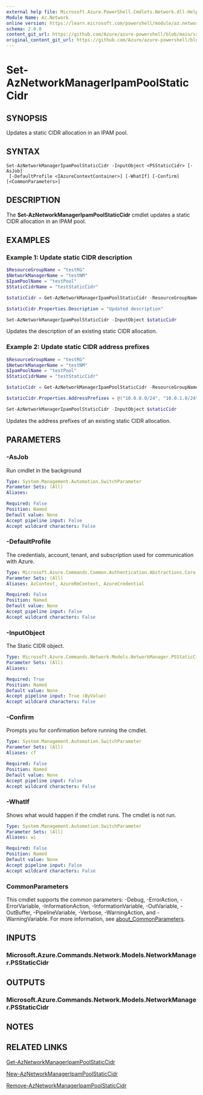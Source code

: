 ```yaml
---
external help file: Microsoft.Azure.PowerShell.Cmdlets.Network.dll-Help.xml
Module Name: Az.Network
online version: https://learn.microsoft.com/powershell/module/az.network/set-aznetworkmanageripampoolstaticcidr
schema: 2.0.0
content_git_url: https://github.com/Azure/azure-powershell/blob/main/src/Network/Network/help/Set-AzNetworkManagerIpamPoolStaticCidr.md
original_content_git_url: https://github.com/Azure/azure-powershell/blob/main/src/Network/Network/help/Set-AzNetworkManagerIpamPoolStaticCidr.md
---
```


# Set-AzNetworkManagerIpamPoolStaticCidr

## SYNOPSIS
Updates a static CIDR allocation in an IPAM pool.

## SYNTAX

```
Set-AzNetworkManagerIpamPoolStaticCidr -InputObject <PSStaticCidr> [-AsJob] 
 [-DefaultProfile <IAzureContextContainer>] [-WhatIf] [-Confirm] [<CommonParameters>]
```

## DESCRIPTION
The **Set-AzNetworkManagerIpamPoolStaticCidr** cmdlet updates a static CIDR allocation in an IPAM pool.

## EXAMPLES

### Example 1: Update static CIDR description
```powershell
$ResourceGroupName = "testRG"
$NetworkManagerName = "testNM"
$IpamPoolName = "testPool"
$StaticCidrName = "testStaticCidr"

$staticCidr = Get-AzNetworkManagerIpamPoolStaticCidr -ResourceGroupName $ResourceGroupName -NetworkManagerName $NetworkManagerName -IpamPoolName $IpamPoolName -Name $StaticCidrName

$staticCidr.Properties.Description = "Updated description"

Set-AzNetworkManagerIpamPoolStaticCidr -InputObject $staticCidr
```

Updates the description of an existing static CIDR allocation.

### Example 2: Update static CIDR address prefixes
```powershell
$ResourceGroupName = "testRG"
$NetworkManagerName = "testNM"
$IpamPoolName = "testPool"
$StaticCidrName = "testStaticCidr"

$staticCidr = Get-AzNetworkManagerIpamPoolStaticCidr -ResourceGroupName $ResourceGroupName -NetworkManagerName $NetworkManagerName -IpamPoolName $IpamPoolName -Name $StaticCidrName

$staticCidr.Properties.AddressPrefixes = @("10.0.0.0/24", "10.0.1.0/24")

Set-AzNetworkManagerIpamPoolStaticCidr -InputObject $staticCidr
```

Updates the address prefixes of an existing static CIDR allocation.

## PARAMETERS

### -AsJob
Run cmdlet in the background

```yaml
Type: System.Management.Automation.SwitchParameter
Parameter Sets: (All)
Aliases:

Required: False
Position: Named
Default value: None
Accept pipeline input: False
Accept wildcard characters: False
```

### -DefaultProfile
The credentials, account, tenant, and subscription used for communication with Azure.

```yaml
Type: Microsoft.Azure.Commands.Common.Authentication.Abstractions.Core.IAzureContextContainer
Parameter Sets: (All)
Aliases: AzContext, AzureRmContext, AzureCredential

Required: False
Position: Named
Default value: None
Accept pipeline input: False
Accept wildcard characters: False
```

### -InputObject
The Static CIDR object.

```yaml
Type: Microsoft.Azure.Commands.Network.Models.NetworkManager.PSStaticCidr
Parameter Sets: (All)
Aliases:

Required: True
Position: Named
Default value: None
Accept pipeline input: True (ByValue)
Accept wildcard characters: False
```

### -Confirm
Prompts you for confirmation before running the cmdlet.

```yaml
Type: System.Management.Automation.SwitchParameter
Parameter Sets: (All)
Aliases: cf

Required: False
Position: Named
Default value: None
Accept pipeline input: False
Accept wildcard characters: False
```

### -WhatIf
Shows what would happen if the cmdlet runs.
The cmdlet is not run.

```yaml
Type: System.Management.Automation.SwitchParameter
Parameter Sets: (All)
Aliases: wi

Required: False
Position: Named
Default value: None
Accept pipeline input: False
Accept wildcard characters: False
```

### CommonParameters
This cmdlet supports the common parameters: -Debug, -ErrorAction, -ErrorVariable, -InformationAction, -InformationVariable, -OutVariable, -OutBuffer, -PipelineVariable, -Verbose, -WarningAction, and -WarningVariable. For more information, see [about_CommonParameters](http://go.microsoft.com/fwlink/?LinkID=113216).

## INPUTS

### Microsoft.Azure.Commands.Network.Models.NetworkManager.PSStaticCidr

## OUTPUTS

### Microsoft.Azure.Commands.Network.Models.NetworkManager.PSStaticCidr

## NOTES

## RELATED LINKS

[Get-AzNetworkManagerIpamPoolStaticCidr](./Get-AzNetworkManagerIpamPoolStaticCidr.md)

[New-AzNetworkManagerIpamPoolStaticCidr](./New-AzNetworkManagerIpamPoolStaticCidr.md)

[Remove-AzNetworkManagerIpamPoolStaticCidr](./Remove-AzNetworkManagerIpamPoolStaticCidr.md)